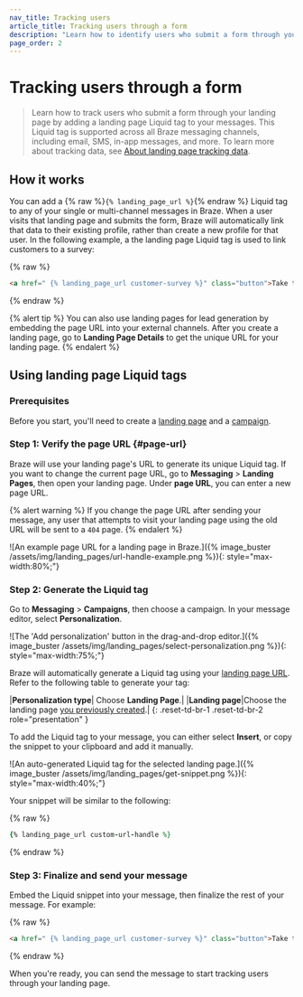 ```yaml
---
nav_title: Tracking users
article_title: Tracking users through a form
description: "Learn how to identify users who submit a form through your landing page by adding a Liquid tag to your messages."
page_order: 2
---
```


# Tracking users through a form

> Learn how to track users who submit a form through your landing page by adding a landing page Liquid tag to your  messages. This Liquid tag is supported across all Braze messaging channels, including email, SMS, in-app messages, and more. To learn more about tracking data, see [About landing page tracking data]({{site.baseurl}}/user_guide/engagement_tools/landing_pages/about_tracking_data).

## How it works

You can add a {% raw %}`{% landing_page_url %}`{% endraw %} Liquid tag to any of your single or multi-channel messages in Braze. When a user visits that landing page and submits the form, Braze will automatically link that data to their existing profile, rather than create a new profile for that user. In the following example, a the landing page Liquid tag is used to link customers to a survey:

{% raw %}
```html
<a href=" {% landing_page_url customer-survey %}" class="button">Take the Survey!</a>
```
{% endraw %}

{% alert tip %}
You can also use landing pages for lead generation by embedding the page URL into your external channels. After you create a landing page, go to **Landing Page Details** to get the unique URL for your landing page.
{% endalert %}

## Using landing page Liquid tags

### Prerequisites

Before you start, you'll need to create a [landing page]({{site.baseurl}}/user_guide/engagement_tools/landing_pages/creating_pages/) and a [campaign]({{site.baseurl}}/user_guide/engagement_tools/campaigns/building_campaigns/creating_campaign/).

### Step 1: Verify the page URL {#page-url}

Braze will use your landing page's URL to generate its unique Liquid tag. If you want to change the current page URL, go to **Messaging** > **Landing Pages**, then open your landing page. Under **page URL**, you can enter a new page URL.

{% alert warning %}
If you change the page URL after sending your message, any user that attempts to visit your landing page using the old URL will be sent to a `404` page.
{% endalert %}

![An example page URL for a landing page in Braze.]({% image_buster /assets/img/landing_pages/url-handle-example.png %}){: style="max-width:80%;"}

### Step 2: Generate the Liquid tag

Go to **Messaging** > **Campaigns**, then choose a campaign. In your message editor, select **Personalization**.

![The 'Add personalization' button in the drag-and-drop editor.]({% image_buster /assets/img/landing_pages/select-personalization.png %}){: style="max-width:75%;"}

Braze will automatically generate a Liquid tag using your [landing page URL](#page-url). Refer to the following table to generate your tag:

|**Personalization type**| Choose **Landing Page**.|
|**Landing page**|Choose the landing page [you previously created](#prerequisites).|
{: .reset-td-br-1 .reset-td-br-2 role="presentation" }

To add the Liquid tag to your message, you can either select **Insert**, or copy the snippet to your clipboard and add it manually.

![An auto-generated Liquid tag for the selected landing page.]({% image_buster /assets/img/landing_pages/get-snippet.png %}){: style="max-width:40%;"}

Your snippet will be similar to the following:

{% raw %}
```ruby
{% landing_page_url custom-url-handle %}
```
{% endraw %}

### Step 3: Finalize and send your message

Embed the Liquid snippet into your message, then finalize the rest of your message. For example:

{% raw %}
```html
<a href=" {% landing_page_url customer-survey %}" class="button">Take the Survey!</a>
```
{% endraw %}

When you're ready, you can send the message to start tracking users through your landing page.

